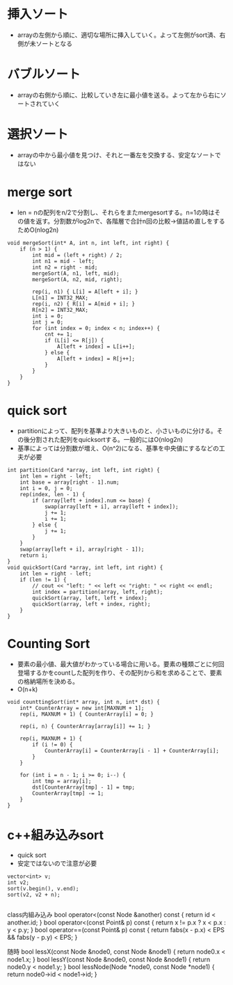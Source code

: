 # 挿入ソート
- arrayの左側から順に、適切な場所に挿入していく。よって左側がsort済、右側が未ソートとなる

# バブルソート
- arrayの右側から順に、比較していき左に最小値を送る。よって左から右にソートされていく

# 選択ソート
- arrayの中から最小値を見つけ、それと一番左を交換する、安定なソートではない

# merge sort
- len = nの配列をn/2で分割し、それらをまたmergesortする。n=1の時はその値を返す。分割数がlog2nで、各階層で合計n回の比較->値詰め直しをするためO(nlog2n)
```
void mergeSort(int* A, int n, int left, int right) {
    if (n > 1) {
        int mid = (left + right) / 2;
        int n1 = mid - left;
        int n2 = right - mid;
        mergeSort(A, n1, left, mid);
        mergeSort(A, n2, mid, right);

        rep(i, n1) { L[i] = A[left + i]; }
        L[n1] = INT32_MAX;
        rep(i, n2) { R[i] = A[mid + i]; }
        R[n2] = INT32_MAX;
        int i = 0;
        int j = 0;
        for (int index = 0; index < n; index++) {
            cnt += 1;
            if (L[i] <= R[j]) {
                A[left + index] = L[i++];
            } else {
                A[left + index] = R[j++];
            }
        }
    }
}
```

# quick sort
- partitionによって、配列を基準より大きいものと、小さいものに分ける。その後分割された配列をquicksortする。一般的にはO(nlog2n)
- 基準によっては分割数が増え、O(n^2)になる、基準を中央値にするなどの工夫が必要

```
int partition(Card *array, int left, int right) {
    int len = right - left;
    int base = array[right - 1].num;
    int i = 0, j = 0;
    rep(index, len - 1) {
        if (array[left + index].num <= base) {
            swap(array[left + i], array[left + index]);
            j += 1;
            i += 1;
        } else {
            j += 1;
        }
    }
    swap(array[left + i], array[right - 1]);
    return i;
}
void quickSort(Card *array, int left, int right) {
    int len = right - left;
    if (len != 1) {
        // cout << "left: " << left << "right: " << right << endl;
        int index = partition(array, left, right);
        quickSort(array, left, left + index);
        quickSort(array, left + index, right);
    }
}
```

# Counting Sort
- 要素の最小値、最大値がわかっている場合に用いる。要素の種類ごとに何回登場するかをcountした配列を作り、その配列から和を求めることで、要素の格納場所を決める。
- O(n+k)
```
void counttingSort(int* array, int n, int* dst) {
    int* CounterArray = new int[MAXNUM + 1];
    rep(i, MAXNUM + 1) { CounterArray[i] = 0; }

    rep(i, n) { CounterArray[array[i]] += 1; }

    rep(i, MAXNUM + 1) {
        if (i != 0) {
            CounterArray[i] = CounterArray[i - 1] + CounterArray[i];
        }
    }

    for (int i = n - 1; i >= 0; i--) {
        int tmp = array[i];
        dst[CounterArray[tmp] - 1] = tmp;
        CounterArray[tmp] -= 1;
    }
}
```

# c++組み込みsort
- quick sort
- 安定ではないので注意が必要
```
vector<int> v;
int v2;
sort(v.begin(), v.end);
sort(v2, v2 + n);


```
class内組み込み
bool operator<(const Node &another) const { return id < another.id; }
bool operator<(const Point& p) const {
    return x != p.x ? x < p.x : y < p.y;
}
bool operator==(const Point& p) const {
    return fabs(x - p.x) < EPS && fabs(y - p.y) < EPS;
}

随時
bool lessX(const Node &node0, const Node &node1) { return node0.x < node1.x; }
bool lessY(const Node &node0, const Node &node1) { return node0.y < node1.y; }
bool lessNode(Node *node0, const Node *node1) { return node0->id < node1->id; }
```

